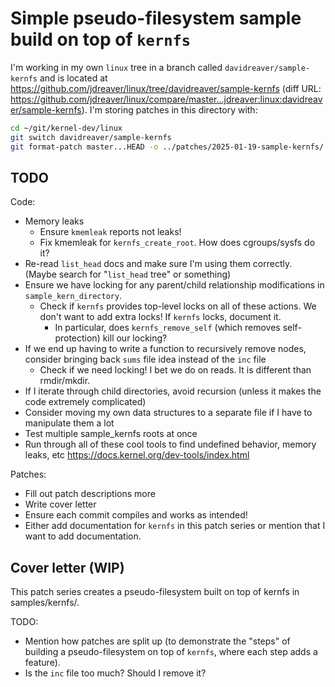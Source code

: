 # Simple pseudo-filesystem sample build on top of `kernfs`

I'm working in my own `linux` tree in a branch called `davidreaver/sample-kernfs` and is located at <https://github.com/jdreaver/linux/tree/davidreaver/sample-kernfs> (diff URL: <https://github.com/jdreaver/linux/compare/master...jdreaver:linux:davidreaver/sample-kernfs>). I'm storing patches in this directory with:

```sh
cd ~/git/kernel-dev/linux
git switch davidreaver/sample-kernfs
git format-patch master...HEAD -o ../patches/2025-01-19-sample-kernfs/
```

## TODO

Code:

- Memory leaks
  - Ensure `kmemleak` reports not leaks!
  - Fix kmemleak for `kernfs_create_root`. How does cgroups/sysfs do it?
- Re-read `list_head` docs and make sure I'm using them correctly. (Maybe search for "`list_head` tree" or something)
- Ensure we have locking for any parent/child relationship modifications in `sample_kern_directory`.
  - Check if `kernfs` provides top-level locks on all of these actions. We don't want to add extra locks! If `kernfs` locks, document it.
    - In particular, does `kernfs_remove_self` (which removes self-protection) kill our locking?
- If we end up having to write a function to recursively remove nodes, consider bringing back `sums` file idea instead of the `inc` file
  - Check if we need locking! I bet we do on reads. It is different than rmdir/mkdir.
- If I iterate through child directories, avoid recursion (unless it makes the code extremely complicated)
- Consider moving my own data structures to a separate file if I have to manipulate them a lot
- Test multiple sample_kernfs roots at once
- Run through all of these cool tools to find undefined behavior, memory leaks, etc <https://docs.kernel.org/dev-tools/index.html>

Patches:

- Fill out patch descriptions more
- Write cover letter
- Ensure each commit compiles and works as intended!
- Either add documentation for `kernfs` in this patch series or mention that I want to add documentation.

## Cover letter (WIP)

This patch series creates a pseudo-filesystem built on top of kernfs in
samples/kernfs/.

TODO:

- Mention how patches are split up (to demonstrate the "steps" of building a pseudo-filesystem on top of `kernfs`, where each step adds a feature).
- Is the `inc` file too much? Should I remove it?
